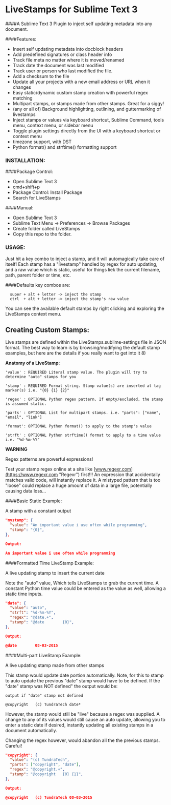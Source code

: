 # LiveStamps for Sublime Text 3
####A Sublime Text 3 Plugin to inject self updating metadata into any document.

####Features:  

  * Insert self updating metadata into docblock headers
  * Add predefined signatures or class header info
  * Track file meta no matter where it is moved/renamed
  * Track date the document was last modified
  * Track user or person who last modified the file.
  * Add a checksum to the file
  * Update all your projects with a new email address or URL when it changes
  * Easy static/dynamic custom stamp creation with powerful regex matching
  * Multipart stamps, or stamps made from other stamps. Great for a siggy!
  * (any or all of) Background highlighting, outlining, and guttermarking of livestamps 
  * Inject stamps or values via keyboard shortcut, Sublime Command, tools menu, context menu, or sidebar menu
  * Toggle plugin settings directly from the UI with a keyboard shortcut or context menu
  * timezone support, with DST
  * Python format() and strftime() formatting support
  

### INSTALLATION:

####Package Control: 

  * Open Sublime Text 3
  * cmd+shift+p
  * Package Control: Install Package
  * Search for LiveStamps

####Manual: 

  * Open Sublime Text 3
  * Sublime Text Menu -> Preferences -> Browse Packages
  * Create folder called LiveStamps
  * Copy this repo to the folder.


### USAGE:

Just hit a key combo to inject a stamp, and it will automagically take care of itself! Each stamp has a "livestamp"  handled by regex for auto updating, and a raw value which is static, useful for things liek the current filename, path, parent folder or time, etc.

####Defaults key combos are:
```
  super + alt + letter -> inject the stamp
  ctrl  + alt + letter -> inject the stamp's raw value
```
You can see the available default stamps by right clicking and exploring the LiveStamps context menu.


## Creating Custom Stamps:

Live stamps are defined within the LiveStamps.sublime-settings file in JSON format. The best way to learn is by browsing/modifying the default stamp examples, but here are the details if you really want to get into it 8)

**Anatomy of a LiveStamp:**

```
'value' : REQUIRED Literal stamp value. The plugin will try to determine "auto" stamps for you

'stamp' : REQUIRED Format string. Stamp value(s) are inserted at tag marker(s) i.e. "{0} {1} {2}"

'regex' : OPTIONAL Python regex pattern. If empty/excluded, the stamp is assumed static.

'parts' : OPTIONAL List for multipart stamps. i.e. "parts": ["name", "email", "link"]

'format': OPTIONAL Python format() to apply to the stamp's value

'strft' : OPTIONAL Python strftime() format to apply to a time value i.e. "%d-%m-%Y"
```

**WARNING**

Regex patterns are powerful expressions!
    
Test your stamp regex online at a site like [www.regexr.com](https://www.regexr.com "Regexr") first!!! An expression that accidentally matches valid code, will instantly replace it. A mistyped pattern that is too "loose" could replace a huge amount of data in a large file, potentially causing data loss...

####Basic Static Example: 

A stamp with a constant output

```json
"mystamp": {
  "value": "An important value i use often while programming",
  "stamp": "{0}",
},

Output: 

An important value i use often while programming
```

####Formatted Time LiveStamp Example: 

A live updating stamp to insert the current date

Note the "auto" value, Which tells LiveStamps to grab the current time. A constant Python time value could be entered as the value as well, allowing a static time inputs.

```json
"date": {
  "value": "auto",
  "strft": "%d-%m-%Y",
  "regex": "@date.+",
  "stamp": "@date        {0}",
},

Output: 

@date        08-03-2015
```

####Multi-part LiveStamp Example: 

A live updating stamp made from other stamps

This stamp would update date portion automatically. Note, for this to stamp to auto update the previous "date" stamp would have to be defined. If the "date" stamp was NOT defined" the output would be:

```
output if "date" stamp not defined

@copyright   (c) TundraTech date*
```
However, the stamp would still be "live" because a regex was supplied. A change to any of its values would still cause an auto update, allowing you to enter a static date if desired, instantly updating all existing stamps in a document automatically.

Changing the regex however, would abandon all the the previous stamps. Careful!

```json
"copyright": {
  "value": "(c) TundraTech",
  "parts": ["copyright", "date"],
  "regex": "@copyright.+",
  "stamp": "@copyright   {0} {1}",
},

Output:

@copyright   (c) TundraTech 08-03-2015
```




